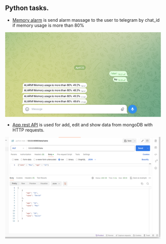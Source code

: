 ## Python tasks.

- [Memory alarm](python/memory_alarm.py) is send alarm massage to the user to telegram by chat_id if memory usage is more than 80%

![alt text](<images/Screenshot from 2024-05-03 12-59-16.png>)



- [App rest API](new_app_in_docker/app/app.py) is used for add, edit and show data from mongoDB  with HTTP requests. 

![alt text](<images/Screenshot from 2024-05-03 13-00-17.png>)